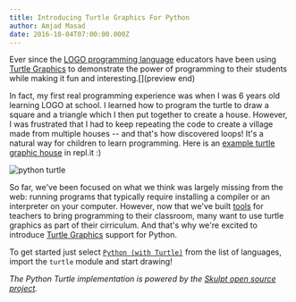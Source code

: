 ```yaml
---
title: Introducing Turtle Graphics For Python
author: Amjad Masad
date: 2016-10-04T07:00:00.000Z
---
```


Ever since the [LOGO programming
language](https://en.wikipedia.org/wiki/Logo_programming_language) educators
have been using [Turtle Graphics](https://en.wikipedia.org/wiki/Turtle_graphics)
to demonstrate the power of programming to their students while making it fun and
interesting.[](preview end)

In fact, my first real programming experience was when I was 6 years old
learning LOGO at school. I learned how to program the turtle to draw a square
and a triangle which I then put together to create a house. However, I was frustrated
that I had to keep repeating the code to create a village made from
multiple houses -- and that's how discovered loops! It's a natural way for
children to learn programming. Here is an [example turtle graphic house](https://repl.it/DoYJ/1) in
repl.it :)

![python turtle](https://i.imgur.com/1hG5cuf.gif)

So far, we've been focused on what we think was largely missing from the web:
running programs that typically require installing a compiler or an interpreter
on your computer. However, now that we've
built [tools](https://repl.it/classroom) for teachers to bring programming to
their classroom, many want to use turtle graphics as part of their
cirriculum. And that's why we're excited to introduce [Turtle Graphics](https://docs.python.org/2/library/turtle.html)
support for Python.

To get started just select [`Python (with Turtle)`](https://repl.it/languages/python_turtle) from the list of languages,
import the `turtle` module and start drawing!

_The Python Turtle implementation is powered by the [Skulpt open source project](http://skulpt.org)._